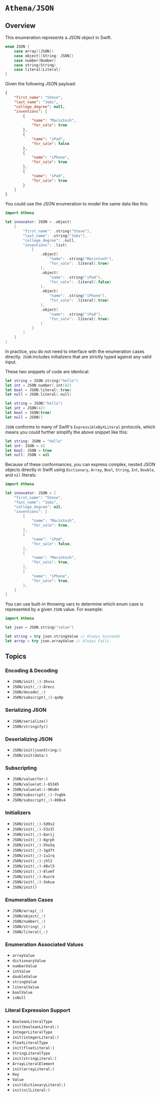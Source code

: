 # ``Athena/JSON``

## Overview

This enumeration represents a JSON object in Swift.

```swift
enum JSON {
    case array([JSON])
    case object([String: JSON])
    case number(Number)
    case string(String)
    case literal(Literal)
}
```

Given the following JSON payload:

```json
{
    "first_name": "Steve",
    "last_name": "Jobs",
    "college_degree": null,
    "inventions": [
        {
            "name": "Macintosh",
            "for_sale": true
        },
        {
            "name": "iPod",
            "for_sale": false
        },
        {
            "name": "iPhone",
            "for_sale": true
        },
        {
            "name": "iPad",
            "for_sale": true
        }
    ]
}
```

You could use the JSON enumeration to model the same data like this:

```swift
import Athena

let innovator: JSON = .object(
    [
        "first_name": .string("Steve"),
        "last_name": .string("Jobs"),
        "college_degree": .null,
        "inventions": .list(
            [
                .object(
                    "name": .string("Macintosh"),
                    "for_sale": .literal(.true)
                ),
                .object(
                    "name": .string("iPod"),
                    "for_sale": .literal(.false)
                ),
                .object(
                    "name": .string("iPhone"),
                    "for_sale": .literal(.true)
                ),
                .object(
                    "name": .string("iPad"),
                    "for_sale": .literal(.true)
                )
            ]
        )
    ]
)
```

In practice, you do not need to interface with the enumeration cases directly. ``JSON`` includes initializers that are strictly typed against any valid input.

These two snippets of code are identical:

```swift
let string = JSON.string("hello")
let int = JSON.number(.int(42)
let bool = JSON.literal(.true)
let null = JSON.literal(.null)
```

```swift
let string = JSON("hello")
let int = JSON(42)
let bool = JSON(true)
let null = JSON()
```

``JSON`` conforms to many of Swift's `ExpressibleByXLiteral` protocols, which means you could further simplify the above snippet like this:

```swift
let string: JSON = "hello"
let int: JSON = 42
let bool: JSON = true
let null: JSON = nil
```

Because of these conformances, you can express complex, nested JSON objects directly in Swift using `Dictionary`, `Array`, `Bool`, `String`, `Int`, `Double`, and `nil` literals:

```swift
import Athena

let innovator: JSON = [
    "first_name": "Steve",
    "fast_name": "Jobs",
    "college_degree": nil,
    "inventions": [
        [
            "name": "Macintosh",
            "for_sale": true,
        ],
        [
            "name": "iPod",
            "for_sale": false,
        ],
        [
            "name": "Macintosh",
            "for_sale": true,
        ],
        [
            "name": "iPhone",
            "for_sale": true,
        ],
    ]
]
```

You can use built-in throwing vars to determine which enum case is represented by a given ``JSON`` value. For example:

```swift
import Athena

let json = JSON.string("value")

let string = try json.stringValue // Always Succeeds
let array = try json.arrayValue // Always Fails
```

## Topics

### Encoding & Decoding

- ``JSON/init(_:)-3hvss``
- ``JSON/init(_:)-8recc``
- ``JSON/decode(_:)``
- ``JSON/subscript(_:)-qx0p``

### Serializing JSON

- ``JSON/serialize()``
- ``JSON/stringify()``

### Deserializing JSON

- ``JSON/init(jsonString:)``
- ``JSON/init(data:)``

### Subscripting

- ``JSON/value(for:)``
- ``JSON/value(at:)-65345``
- ``JSON/value(at:)-90u0n``
- ``JSON/subscript(_:)-7vgbk``
- ``JSON/subscript(_:)-808v4``

### Initializers

- ``JSON/init(_:)-5d9s2``
- ``JSON/init(_:)-53z3l``
- ``JSON/init(_:)-8arij``
- ``JSON/init(_:)-6grph``
- ``JSON/init(_:)-5ho5q``
- ``JSON/init(_:)-3gd7t``
- ``JSON/init(_:)-1u1rq``
- ``JSON/init(_:)-jhl2``
- ``JSON/init(_:)-48vl5``
- ``JSON/init(_:)-8lomf``
- ``JSON/init(_:)-8uzck``
- ``JSON/init(_:)-3okua``
- ``JSON/init()``

### Enumeration Cases

- ``JSON/array(_:)``
- ``JSON/object(_:)``
- ``JSON/number(_:)``
- ``JSON/string(_:)``
- ``JSON/literal(_:)``

### Enumeration Associated Values

- ``arrayValue``
- ``dictionaryValue``
- ``numberValue``
- ``intValue``
- ``doubleValue``
- ``stringValue``
- ``literalValue``
- ``boolValue``
- ``isNull``

### Literal Expression Support

- ``BooleanLiteralType``
- ``init(booleanLiteral:)``
- ``IntegerLiteralType``
- ``init(integerLiteral:)``
- ``FloatLiteralType``
- ``init(floatLiteral:)``
- ``StringLiteralType``
- ``init(stringLiteral:)``
- ``ArrayLiteralElement``
- ``init(arrayLiteral:)``
- ``Key``
- ``Value``
- ``init(dictionaryLiteral:)``
- ``init(nilLiteral:)``
